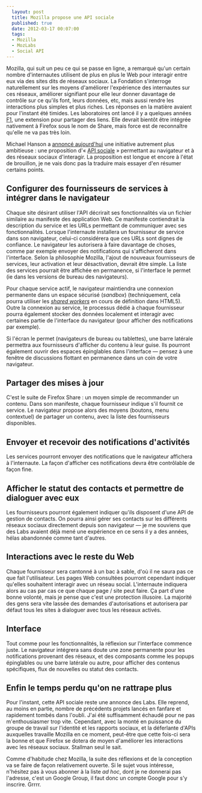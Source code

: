 ```yaml
---
  layout: post
  title: Mozilla propose une API sociale
  published: true
  date: 2012-03-17 00:07:00
  tags:
  - Mozilla
  - MozLabs
  - Social API
---
```


Mozilla, qui suit un peu ce qui se passe en ligne, a remarqué qu'un certain nombre d'internautes utilisent de plus en plus le Web pour interagir entre eux via des sites dits de réseaux sociaux. La Fondation s'interroge naturellement sur les moyens d'améliorer l'expérience des internautes sur ces réseaux, améliorer signifiant pour elle leur donner davantage de contrôle sur ce qu'ils font, leurs données, etc, mais aussi rendre les interactions plus simples et plus riches. Les réponses en la matière avaient pour l'instant été timides. Les laboratoires ont lancé il y a quelques années [F1](https://addons.mozilla.org/fr/firefox/addon/f1-by-mozilla-labs/), une extension pour partager des liens. Elle devrait bientôt être intégrée nativement à Firefox sous le nom de Share, mais force est de reconnaître qu'elle ne va pas très loin.

Michael Hanson a [annoncé aujourd'hui](http://mozillalabs.com/blog/2012/03/experimenting-with-social-features-in-firefox/) une initiative autrement plus ambitieuse&nbsp;: une proposition d'«&nbsp;[API sociale](https://wiki.mozilla.org/Labs/SocialAPI)&nbsp;» permettant au navigateur et à des réseaux sociaux d'interagir. La proposition est longue et encore à l'état de brouillon, je ne vais donc pas la traduire mais essayer d'en résumer certains points.

## Configurer des fournisseurs de services à intégrer dans le navigateur

Chaque site désirant utiliser l'API décrirait ses fonctionnalités via un fichier similaire au manifeste des application Web. Ce manifeste contiendrait la description du service et les URLs permettant de communiquer avec ses fonctionnalités. Lorsque l'internaute installera un fournisseur de service dans son navigateur, celui-ci considérera que ces URLs sont dignes de confiance. Le navigateur les autorisera à faire davantage de choses, comme par exemple envoyer des notifications qui s'afficheront dans l'interface. Selon la philosophie Mozilla, l'ajout de nouveaux fournisseurs de services, leur activation et leur désactivation, devrait être simple. La liste des services pourrait être affichée en permanence, si l'interface le permet (ie dans les versions de bureau des navigateurs).

Pour chaque service actif, le navigateur maintiendra une connexion permanente dans un espace sécurisé (*sandbox*) (techniquement, cela pourra utiliser les *[shared workers](http://dev.w3.org/html5/workers/#shared-workers-introduction)* en cours de définition dans HTML5). Outre la connexion au service, le processus dédié à chaque fournisseur pourra également stocker des données localement et interagir avec certaines partie de l'interface du navigateur (pour afficher des notifications par exemple).

Si l'écran le permet (navigateurs de bureau ou tablettes), une barre latérale permettra aux fournisseurs d'afficher du contenu à leur guise. Ils pourront également ouvrir des espaces épinglables dans l'interface —&nbsp;pensez à une fenêtre de discussions flottant en permanence dans un coin de votre navigateur. 

## Partager des mises à jour

C'est le suite de Firefox Share&nbsp;: un moyen simple de recommander un contenu. Dans son manifeste, chaque fournisseur indique s'il fournit ce service. Le navigateur propose alors des moyens (boutons, menu contextuel) de partager un contenu, avec la liste des fournisseurs disponibles. 

## Envoyer et recevoir des notifications d'activités

Les services pourront envoyer des notifications que le navigateur affichera à l'internaute. La façon d'afficher ces notifications devra être contrôlable de façon fine.

## Afficher le statut des contacts et permettre de dialoguer avec eux

Les fournisseurs pourront également indiquer qu'ils disposent d'une API de gestion de contacts. On pourra ainsi gérer ses contacts sur les différents réseaux sociaux directement depuis son navigateur —&nbsp;je me souviens que des Labs avaient déjà mené une expérience en ce sens il y a des années, hélas abandonnée comme tant d'autres.

## Interactions avec le reste du Web

Chaque fournisseur sera cantonné à un bac à sable, d'où il ne saura pas ce que fait l'utilisateur. Les pages Web consultées pourront cependant indiquer qu'elles souhaitent interagir avec un réseau social. L'internaute indiquera alors au cas par cas ce que chaque page / site peut faire. Ça part d'une bonne volonté, mais je pense que c'est une protection illusoire. La majorité des gens sera vite lassée des demandes d'autorisations et autorisera par défaut tous les sites à dialoguer avec tous les réseaux activés. 

## Interface

Tout comme pour les fonctionnalités, la réflexion sur l'interface commence juste. Le navigateur intégrera sans doute une zone permanente pour les notifications provenant des réseaux, et des composants comme les popups épinglables ou une barre latérale ou autre, pour afficher des contenus spécifiques, flux de nouvelles ou statut des contacts.

## Enfin le temps perdu qu'on ne rattrape plus

Pour l'instant, cette API sociale reste une annonce des Labs. Elle reprend, au moins en partie, nombre de précédents projets lancés en fanfare et rapidement tombés dans l'oubli. J'ai été suffisamment échaudé pour ne pas m'enthousiasmer trop vite. Cependant, avec la monté en puissance du groupe de travail sur l'identité et les rapports sociaux, et la déferlante d'APIs auxquelles travaille Mozilla en ce moment, peut-être que cette fois-ci sera la bonne et que Firefox se dotera de moyen d'améliorer les interactions avec les réseaux sociaux. Stallman seul le sait.

Comme d'habitude chez Mozilla, la suite des réflexions et de la conception va se faire de façon relativement ouverte. Si le sujet vous intéresse, n'hésitez pas à vous abonner à la liste *ad hoc*, dont je ne donnerai pas l'adresse, c'est un Google Group, il faut donc un compte Google pour s'y inscrire. Grrrr.

